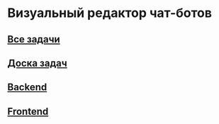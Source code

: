 # Визуальный рeдактор чат-ботов

## [Все задачи](https://github.com/NSU-Software-Disign-Project/chatbot-editor-main/issues)

## [Доска задач](https://github.com/orgs/NSU-Software-Disign-Project/projects/4)

## [Backend](https://github.com/NSU-Software-Disign-Project/chatbot-backend)

## [Frontend](https://github.com/NSU-Software-Disign-Project/chatbot-frontend)